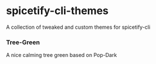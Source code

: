 # spicetify-cli-themes

A collection of tweaked and custom themes for spicetify-cli

### Tree-Green
A nice calming tree green based on Pop-Dark
